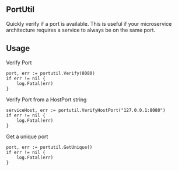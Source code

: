 ## PortUtil
Quickly verify if a port is available. 
This is useful if your microservice architecture requires a service to always be on the same port.

## Usage
Verify Port
```
port, err := portutil.Verify(8080)
if err != nil {
	log.Fatal(err)
}
```

Verify Port from a HostPort string
```
serviceHost, err := portutil.VerifyHostPort("127.0.0.1:8080")
if err != nil {
	log.Fatal(err)
}
```

Get a unique port
```
port, err := portutil.GetUnique()
if err != nil {
	log.Fatal(err)
}
```